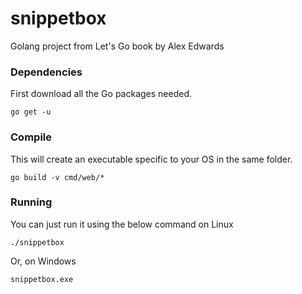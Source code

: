 # snippetbox

Golang project from Let's Go book by Alex Edwards

### Dependencies

First download all the Go packages needed.

```
go get -u
```

### Compile

This will create an executable specific to your OS in the same folder.

```
go build -v cmd/web/*
```

### Running

You can just run it using the below command on Linux

```
./snippetbox
```

Or, on Windows

```
snippetbox.exe
```
